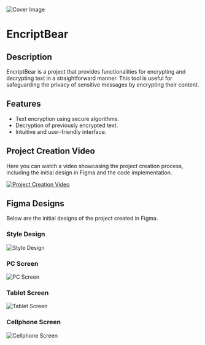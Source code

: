 ![Cover Image](./src/docs/Cover.png)
# EncriptBear

## Description
EncriptBear is a project that provides functionalities for encrypting and decrypting text in a straightforward manner. This tool is useful for safeguarding the privacy of sensitive messages by encrypting their content.

## Features
- Text encryption using secure algorithms.
- Decryption of previously encrypted text.
- Intuitive and user-friendly interface.

## Project Creation Video
Here you can watch a video showcasing the project creation process, including the initial design in Figma and the code implementation.

[![Project Creation Video](https://youtu.be/ezpLtahOZAc)]()

## Figma Designs
Below are the initial designs of the project created in Figma.

### Style Design
![Style Design](./src/docs/Style%20Guide%20%20-%201.png)

### PC Screen
![PC Screen](./src/docs/pc.png)

### Tablet Screen
![Tablet Screen](./src/docs/tablet.png)

### Cellphone Screen
![Cellphone Screen](./src/docs/cellphone.png)